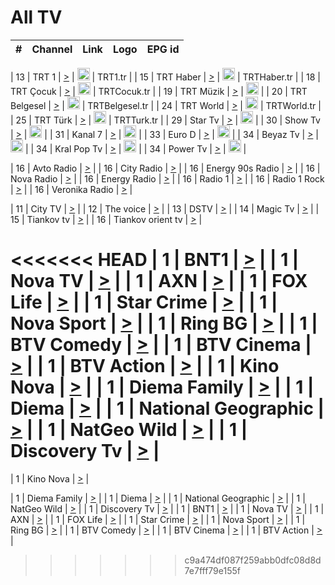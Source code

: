 <h1>All TV</h1>

| #   | Channel        | Link  | Logo | EPG id |
|:---:|:--------------:|:-----:|:----:|:------:|

| 13  | TRT 1            | [>](https://tv-trt1.medya.trt.com.tr/master.m3u8) | <img height="20" src="https://i.imgur.com/j786OLG.png"/> | TRT1.tr |
| 15  | TRT Haber        | [>](https://tv-trthaber.medya.trt.com.tr/master.m3u8) | <img height="20" src="https://i.imgur.com/OVfo8Ab.png"/> | TRTHaber.tr |
| 18  | TRT Çocuk        | [>](https://tv-trtcocuk.medya.trt.com.tr/master.m3u8) | <img height="20" src="https://i.imgur.com/QLFmD6d.png"/> | TRTCocuk.tr |
| 19  | TRT Müzik        | [>](https://tv-trtmuzik.medya.trt.com.tr/master.m3u8) | <img height="20" src="https://i.imgur.com/fIVFCEd.png"/> |
| 20  | TRT Belgesel     | [>](https://tv-trtbelgesel.medya.trt.com.tr/master.m3u8) | <img height="20" src="https://i.imgur.com/MGO87pe.png"/> | TRTBelgesel.tr |
| 24  | TRT World        | [>](https://tv-trtworld.medya.trt.com.tr/master.m3u8) | <img height="20" src="https://i.imgur.com/JEA2xpv.png"/> | TRTWorld.tr |
| 25  | TRT Türk         | [>](https://tv-trtturk.medya.trt.com.tr/master.m3u8) | <img height="20" src="https://i.imgur.com/OSTOQNw.png"/> | TRTTurk.tr |
| 29  | Star Tv   | [>](https://dogus-live.daioncdn.net/startv/startv_360p.m3u8) | <img height="20" src="https://i.imgur.com/IebUZx1.png"/> |
| 30  | Show Tv     | [>](https://ciner-live.daioncdn.net/showtv/showtv.m3u8) | <img height="20" src="https://i.imgur.com/IebUZx1.png"/> |
| 31  | Kanal 7     | [>](https://kanal7-live.daioncdn.net/kanal7/kanal7.m3u8) | <img height="20" src="https://i.imgur.com/IebUZx1.png"/> |
| 33  | Euro D    | [>](https://www.youtube.com/user/KanalD/live) | <img height="20" src="https://i.imgur.com/IebUZx1.png"/> |
| 34  | Beyaz Tv     | [>](https://beyaztv-live.daioncdn.net/beyaztv/beyaztv.m3u8) | <img height="20" src="https://i.imgur.com/IebUZx1.png"/> |
| 34  | Kral Pop Tv     | [>](https://www.youtube.com/watch?v=GuFTuKoXepw) | <img height="20" src="https://i.imgur.com/IebUZx1.png"/> |
| 34  | Power Tv     | [>](https://livetv.powerapp.com.tr/powerTV/powerhd.smil/chunklist.m3u8) | <img height="20" src="https://i.imgur.com/IebUZx1.png"/> |

| 16  | Avto Radio | [>](http://stream.metacast.eu/avtoradio.mp3.m3u) |
| 16  | City Radio | [>](http://stream.metacast.eu/city.aac.m3u) |
| 16  | Energy 90s Radio | [>](http://stream.metacast.eu/energy-90s.m3u) |
| 16  | Nova Radio | [>](http://stream.metacast.eu/nova.aac.m3u) |
| 16  | Energy Radio | [>](http://stream.metacast.eu/nrj.aac.m3u) |
| 16  | Radio 1 | [>](http://stream.metacast.eu/radio1.aac.m3u) |
| 16  | Radio 1 Rock | [>](http://stream.metacast.eu/radio1rock.aac.m3u) |
| 16  | Veronika Radio | [>](http://stream.metacast.eu/veronika.aac.m3u) |

| 11  | City TV | [>](https://tv.city.bg/play/tshls/citytv/index.m3u8) |
| 12  | The voice | [>](https://bss1.neterra.tv/thevoice/thevoice.m3u8) |
| 13  | DSTV | [>](http://46.249.95.140:8081/hls/data.m3u8) |
| 14  | Magic Tv | [>](https://bss1.neterra.tv/magictv/magictv.m3u8) |
| 15  | Tiankov tv | [>](https://streamer103.neterra.tv/tiankov-folk/live.m3u8) |
| 16  | Tiankov orient tv | [>](https://streamer103.neterra.tv/tiankov-orient/live.m3u8) |

<<<<<<< HEAD
| 1 | BNT1 | [>](https://ymkaya.xyz:10812/tv/bnt1/playlist.m3u8?wmsAuthSign=c2VydmVyX3RpbWU9MS8yNy8yMDI1IDE6Mzc6MzEgUE0maGFzaF92YWx1ZT0wRXNRd3FRaFBIVTZBQlZ6dFNvTStRPT0mdmFsaWRtaW51dGVzPTYw) |
| 1 | Nova TV | [>](https://ymkaya.xyz:10812/tv/novatv/playlist.m3u8?wmsAuthSign=c2VydmVyX3RpbWU9MS8yNy8yMDI1IDE6Mzc6NDEgUE0maGFzaF92YWx1ZT1SSmo3RnFnbm1kZHNESWVxN29kMG93PT0mdmFsaWRtaW51dGVzPTYw) |
| 1 | AXN | [>](https://ymkaya.xyz:10812/tv/axn/playlist.m3u8?wmsAuthSign=c2VydmVyX3RpbWU9MS8yNy8yMDI1IDE6Mzc6NTEgUE0maGFzaF92YWx1ZT00RHBseWpVdlI3ZTk4MjBmQUZ1bkdRPT0mdmFsaWRtaW51dGVzPTYw) |
| 1 | FOX Life | [>](https://ymkaya.xyz:10812/tv/foxlife/playlist.m3u8?wmsAuthSign=c2VydmVyX3RpbWU9MS8yNy8yMDI1IDE6Mzg6MDIgUE0maGFzaF92YWx1ZT0ySWc1WXM5VmpsNGlIdTF1dnZaUkxRPT0mdmFsaWRtaW51dGVzPTYw) |
| 1 | Star Crime | [>](https://ymkaya.xyz:10812/tv/foxcrime/playlist.m3u8?wmsAuthSign=c2VydmVyX3RpbWU9MS8yNy8yMDI1IDE6Mzg6MTIgUE0maGFzaF92YWx1ZT11M2wvZFlpQnh4VnZzWEliVVJCekFBPT0mdmFsaWRtaW51dGVzPTYw) |
| 1 | Nova Sport | [>](https://ymkaya.xyz:10812/tv/novasport/playlist.m3u8?wmsAuthSign=c2VydmVyX3RpbWU9MS8yNy8yMDI1IDE6Mzg6MjIgUE0maGFzaF92YWx1ZT1vL0VXWlI4QkpSK0V1dTZma0lVbE5nPT0mdmFsaWRtaW51dGVzPTYw) |
| 1 | Ring BG | [>](https://ymkaya.xyz:10812/tv/ringbg/playlist.m3u8?wmsAuthSign=c2VydmVyX3RpbWU9MS8yNy8yMDI1IDE6Mzg6MzIgUE0maGFzaF92YWx1ZT15MDMwM0x6R1doV1VMMmEzcE1Cd29nPT0mdmFsaWRtaW51dGVzPTYw) |
| 1 | BTV Comedy | [>](https://ymkaya.xyz:10812/tv/btvcomedy/playlist.m3u8?wmsAuthSign=c2VydmVyX3RpbWU9MS8yNy8yMDI1IDE6Mzg6NDIgUE0maGFzaF92YWx1ZT1IMzk1ZnloUVd5cWZwRlJWUC8rMFR3PT0mdmFsaWRtaW51dGVzPTYw) |
| 1 | BTV Cinema | [>](https://ymkaya.xyz:10812/tv/btvcinema/playlist.m3u8?wmsAuthSign=c2VydmVyX3RpbWU9MS8yNy8yMDI1IDE6Mzg6NTIgUE0maGFzaF92YWx1ZT1jYVQyVTN0VU1Hc1NXMkp2enhhckFBPT0mdmFsaWRtaW51dGVzPTYw) |
| 1 | BTV Action | [>](https://ymkaya.xyz:10812/tv/btvaction/playlist.m3u8?wmsAuthSign=c2VydmVyX3RpbWU9MS8yNy8yMDI1IDE6Mzk6MDIgUE0maGFzaF92YWx1ZT1kejI4WWQ3L1NIREJIaFpIRWVKVDd3PT0mdmFsaWRtaW51dGVzPTYw) |
| 1 | Kino Nova | [>](https://ymkaya.xyz:10812/tv/kinonova/playlist.m3u8?wmsAuthSign=c2VydmVyX3RpbWU9MS8yNy8yMDI1IDE6Mzk6MTIgUE0maGFzaF92YWx1ZT1Wd05aZGdHYnJkUWNrYmx6VllaS1B3PT0mdmFsaWRtaW51dGVzPTYw) |
| 1 | Diema Family | [>](https://ymkaya.xyz:10812/tv/diemafamily/playlist.m3u8?wmsAuthSign=c2VydmVyX3RpbWU9MS8yNy8yMDI1IDE6Mzk6MjIgUE0maGFzaF92YWx1ZT12U2hwRmthZjFkRHlHUzdCdFJOVkdBPT0mdmFsaWRtaW51dGVzPTYw) |
| 1 | Diema | [>](https://ymkaya.xyz:10812/tv/diema/playlist.m3u8?wmsAuthSign=c2VydmVyX3RpbWU9MS8yNy8yMDI1IDE6NDA6MTYgUE0maGFzaF92YWx1ZT1ZOGg1TFhldWdscC9IalJzYTJVRXJ3PT0mdmFsaWRtaW51dGVzPTYw) |
| 1 | National Geographic | [>](https://ymkaya.xyz:10812/tv/natgeo/playlist.m3u8?wmsAuthSign=c2VydmVyX3RpbWU9MS8yNy8yMDI1IDE6NDA6MjcgUE0maGFzaF92YWx1ZT1JbGJobEFGRDJVZXZFR1hKbnFUOTlnPT0mdmFsaWRtaW51dGVzPTYw) |
| 1 | NatGeo Wild | [>](https://ymkaya.xyz:10812/tv/natgeowild/playlist.m3u8?wmsAuthSign=c2VydmVyX3RpbWU9MS8yNy8yMDI1IDE6NDA6MzcgUE0maGFzaF92YWx1ZT1mVmh4RUptQXpkTEZqd214TVI2YTJRPT0mdmFsaWRtaW51dGVzPTYw) |
| 1 | Discovery Tv | [>](https://ymkaya.xyz:10812/tv/discovery/playlist.m3u8?wmsAuthSign=c2VydmVyX3RpbWU9MS8yNy8yMDI1IDE6NDA6NDcgUE0maGFzaF92YWx1ZT0xdS9waHhqZENmTEJBTWtPUGV1dzJRPT0mdmFsaWRtaW51dGVzPTYw) |
=======


| 1 | Kino Nova | [>](https://ymkaya.xyz:11336/tv/kinonova/playlist.m3u8?wmsAuthSign=c2VydmVyX3RpbWU9MS8yLzIwMjUgNDo0MDoyMCBBTSZoYXNoX3ZhbHVlPWlFS1FrWEtMMVRFM3l5YklUWUJQUHc9PSZ2YWxpZG1pbnV0ZXM9NjA=) |

| 1 | Diema Family | [>](https://ymkaya.xyz:11336/tv/diemafamily/playlist.m3u8?wmsAuthSign=c2VydmVyX3RpbWU9MS8yLzIwMjUgNDo0MDozMCBBTSZoYXNoX3ZhbHVlPUVUaTVKTldvZTF5WVVCM0YwL21kaXc9PSZ2YWxpZG1pbnV0ZXM9NjA=) |
| 1 | Diema | [>](https://ymkaya.xyz:11336/tv/diema/playlist.m3u8?wmsAuthSign=c2VydmVyX3RpbWU9MS8yLzIwMjUgNDo0MDo0MCBBTSZoYXNoX3ZhbHVlPVlYMWVJT2NuUjNpUTBsaytEUFFOS2c9PSZ2YWxpZG1pbnV0ZXM9NjA=) |
| 1 | National Geographic | [>](https://ymkaya.xyz:11336/tv/natgeo/playlist.m3u8?wmsAuthSign=c2VydmVyX3RpbWU9MS8yLzIwMjUgNDo0MTo0MSBBTSZoYXNoX3ZhbHVlPTJQTlVmcG5nYWx0M013eUhGRGxnd0E9PSZ2YWxpZG1pbnV0ZXM9NjA=) |
| 1 | NatGeo Wild | [>](https://ymkaya.xyz:11336/tv/natgeowild/playlist.m3u8?wmsAuthSign=c2VydmVyX3RpbWU9MS8yLzIwMjUgNDo0MTo1MSBBTSZoYXNoX3ZhbHVlPVl1OXZaTTliN0hGWEN3eDBYd1duNkE9PSZ2YWxpZG1pbnV0ZXM9NjA=) |
| 1 | Discovery Tv | [>](https://ymkaya.xyz:11336/tv/discovery/playlist.m3u8?wmsAuthSign=c2VydmVyX3RpbWU9MS8yLzIwMjUgNDo0MjowMSBBTSZoYXNoX3ZhbHVlPWtBQmdLNlY2RmQwWElzMVYzSDJyVkE9PSZ2YWxpZG1pbnV0ZXM9NjA=) |
| 1 | BNT1 | [>](https://ymkaya.xyz:11336/tv/bnt1/playlist.m3u8?wmsAuthSign=c2VydmVyX3RpbWU9MS8yLzIwMjUgNDozODozOCBBTSZoYXNoX3ZhbHVlPVVrMVlRQXpJWlhYeUh6ZFVpSC9NMUE9PSZ2YWxpZG1pbnV0ZXM9NjA=) |
| 1 | Nova TV | [>](https://ymkaya.xyz:11336/tv/novatv/playlist.m3u8?wmsAuthSign=c2VydmVyX3RpbWU9MS8yLzIwMjUgNDozODo0OCBBTSZoYXNoX3ZhbHVlPUVxQjh1a0ZzYkVGZU8zZDFGTzdreVE9PSZ2YWxpZG1pbnV0ZXM9NjA=) |
| 1 | AXN | [>](https://ymkaya.xyz:11336/tv/axn/playlist.m3u8?wmsAuthSign=c2VydmVyX3RpbWU9MS8yLzIwMjUgNDozODo1OCBBTSZoYXNoX3ZhbHVlPUpkWStGY1hkNXhaOVpPZ0thQ0FZL3c9PSZ2YWxpZG1pbnV0ZXM9NjA=) |
| 1 | FOX Life | [>](https://ymkaya.xyz:11336/tv/foxlife/playlist.m3u8?wmsAuthSign=c2VydmVyX3RpbWU9MS8yLzIwMjUgNDozOToxMCBBTSZoYXNoX3ZhbHVlPWt1ZDc1T3AzYlZDTjJnSy9TU0xJZlE9PSZ2YWxpZG1pbnV0ZXM9NjA=) |
| 1 | Star Crime | [>](https://ymkaya.xyz:11336/tv/foxcrime/playlist.m3u8?wmsAuthSign=c2VydmVyX3RpbWU9MS8yLzIwMjUgNDozOToyMCBBTSZoYXNoX3ZhbHVlPXIwVU45Nm9FR1l2enNkTG9TanBxbmc9PSZ2YWxpZG1pbnV0ZXM9NjA=) |
| 1 | Nova Sport | [>](https://ymkaya.xyz:11336/tv/novasport/playlist.m3u8?wmsAuthSign=c2VydmVyX3RpbWU9MS8yLzIwMjUgNDozOTozMCBBTSZoYXNoX3ZhbHVlPXlSZ0UxazVaM0xhSmc0NmR4T0c1T2c9PSZ2YWxpZG1pbnV0ZXM9NjA=) |
| 1 | Ring BG | [>](https://ymkaya.xyz:11336/tv/ringbg/playlist.m3u8?wmsAuthSign=c2VydmVyX3RpbWU9MS8yLzIwMjUgNDozOTo0MCBBTSZoYXNoX3ZhbHVlPTR4aUlFNHVUYWN4enY1WkVuOFZma2c9PSZ2YWxpZG1pbnV0ZXM9NjA=) |
| 1 | BTV Comedy | [>](https://ymkaya.xyz:11336/tv/btvcomedy/playlist.m3u8?wmsAuthSign=c2VydmVyX3RpbWU9MS8yLzIwMjUgNDozOTo1MCBBTSZoYXNoX3ZhbHVlPUtrMTJ2RHNTTUU1RFp1ZkVOdXFSK3c9PSZ2YWxpZG1pbnV0ZXM9NjA=) |
| 1 | BTV Cinema | [>](https://ymkaya.xyz:11336/tv/btvcinema/playlist.m3u8?wmsAuthSign=c2VydmVyX3RpbWU9MS8yLzIwMjUgNDozOTo1OSBBTSZoYXNoX3ZhbHVlPTZWcU9FZW56cG1NM1lrYy8xNE5NeHc9PSZ2YWxpZG1pbnV0ZXM9NjA=) |
| 1 | BTV Action | [>](https://ymkaya.xyz:11336/tv/btvaction/playlist.m3u8?wmsAuthSign=c2VydmVyX3RpbWU9MS8yLzIwMjUgNDo0MDoxMCBBTSZoYXNoX3ZhbHVlPUlDd0ErRkZVWThyMVZwR3c2REdGZ3c9PSZ2YWxpZG1pbnV0ZXM9NjA=) |
>>>>>>> c9a474df087f259abb0dfc08d8d7e7fff79e155f
